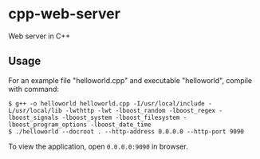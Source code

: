 # cpp-web-server
Web server in C++

Usage
----

For an example file "helloworld.cpp" and executable "helloworld", compile with command:

	$ g++ -o helloworld helloworld.cpp -I/usr/local/include -L/usr/local/lib -lwthttp -lwt -lboost_random -lboost_regex -lboost_signals -lboost_system -lboost_filesystem -lboost_program_options -lboost_date_time
	$ ./helloworld --docroot . --http-address 0.0.0.0 --http-port 9090

To view the application, open `0.0.0.0:9090` in browser. 
